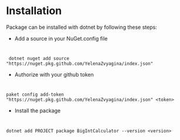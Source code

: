 # Installation

Package can be installed with dotnet by following these steps:

* Add a source in your NuGet.config file
#
     dotnet nuget add source "https://nuget.pkg.github.com/YelenaZvyagina/index.json"

* Authorize with your github token
#
    paket config add-token "https://nuget.pkg.github.com/YelenaZvyagina/index.json" <token>

* Install the package
# 
    dotnet add PROJECT package BigIntCalculator --version <version>